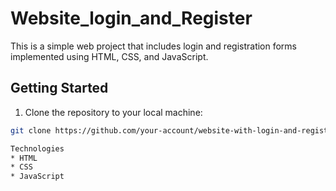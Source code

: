 # Website_login_and_Register

This is a simple web project that includes login and registration forms implemented using HTML, CSS, and JavaScript.

## Getting Started

1. Clone the repository to your local machine:

```bash
git clone https://github.com/your-account/website-with-login-and-register.git

Technologies
* HTML
* CSS
* JavaScript
